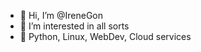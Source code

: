 - 👋 Hi, I’m @IreneGon
- 👀 I’m interested in all sorts
- 🌱 Python, Linux, WebDev, Cloud services



<!---
IreneGon/IreneGon is a ✨ special ✨ repository because its `README.md` (this file) appears on your GitHub profile.
You can click the Preview link to take a look at your changes.
--->
